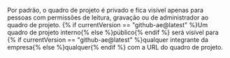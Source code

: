 Por padrão, o quadro de projeto é privado e fica visível apenas para pessoas com permissões de leitura, gravação ou de administrador ao quadro de projeto. {% if currentVersion == "github-ae@latest" %}Um quadro de projeto interno{% else %}público{% endif %} será visível para {% if currentVersion == "github-ae@latest" %}qualquer integrante da empresa{% else %}qualquer{% endif %} com a URL do quadro de projeto.
